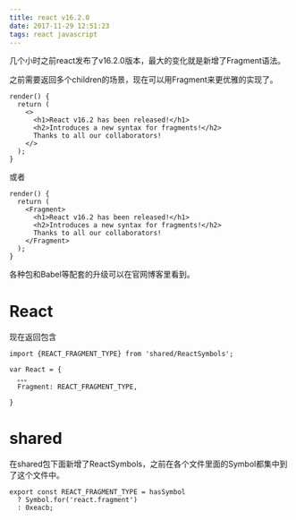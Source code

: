 ```yaml
---
title: react v16.2.0 
date: 2017-11-29 12:51:23
tags: react javascript
---
```


几个小时之前react发布了v16.2.0版本，最大的变化就是新增了Fragment语法。
<!-- more -->
之前需要返回多个children的场景，现在可以用Fragment来更优雅的实现了。

    render() {
      return (
        <>
          <h1>React v16.2 has been released!</h1>
          <h2>Introduces a new syntax for fragments!</h2>
          Thanks to all our collaborators!
        </>
      );
    }

或者

    render() {
      return (
        <Fragment>
          <h1>React v16.2 has been released!</h1>
          <h2>Introduces a new syntax for fragments!</h2>
          Thanks to all our collaborators!
        </Fragment>
      );
    }

各种包和Babel等配套的升级可以在官网博客里看到。

# React

现在返回包含

    import {REACT_FRAGMENT_TYPE} from 'shared/ReactSymbols';

    var React = {
      。。。
      Fragment: REACT_FRAGMENT_TYPE,

    }

# shared

在shared包下面新增了ReactSymbols，之前在各个文件里面的Symbol都集中到了这个文件中。

    export const REACT_FRAGMENT_TYPE = hasSymbol
      ? Symbol.for('react.fragment')
      : 0xeacb;
